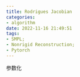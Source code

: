 ```yaml
---
title: Rodrigues Jacobian
categories: 
- algorithm
date: 2022-11-16 21:49:51
tags:
- SMPL;
- Nonrigid Reconstruction;
- Pytorch
---
```


参数化